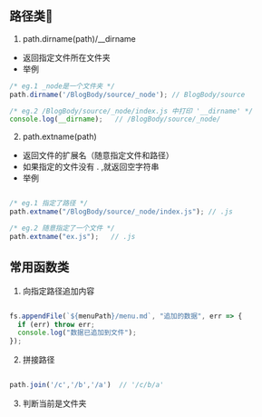 <!--
 * @version: 0.0.1
 * @Author: lixingjuan <xingjuan.li@hand-china.com>
 * @Date: 2020-02-28 19:57:01
 * @copyright: Copyright (c) 2019, Hand
 -->
## 路径类🍍
1. path.dirname(path)/__dirname
  - 返回指定文件所在文件夹
  - 举例

```javascript
/* eg.1 _node是一个文件夹 */
path.dirname('/BlogBody/source/_node'); // BlogBody/source

/* eg.2 /BlogBody/source/_node/index.js 中打印 '__dirname' */
console.log(__dirname);   // /BlogBody/source/_node/

```
2. path.extname(path)
  - 返回文件的扩展名（随意指定文件和路径）
  - 如果指定的文件没有 . ,就返回空字符串
  - 举例

```javascript

/* eg.1 指定了路径 */
path.extname("/BlogBody/source/_node/index.js"); // .js

/* eg.2 随意指定了一个文件 */
path.extname("ex.js");   // .js

```



## 常用函数类
1. 向指定路径追加内容

```javascript

fs.appendFile(`${menuPath}/menu.md`, "追加的数据", err => {
  if (err) throw err;
  console.log("数据已追加到文件");
});

```

2. 拼接路径

```javascript

path.join('/c','/b','/a')  // '/c/b/a'

```

3. 判断当前是文件夹

```javascript

```
